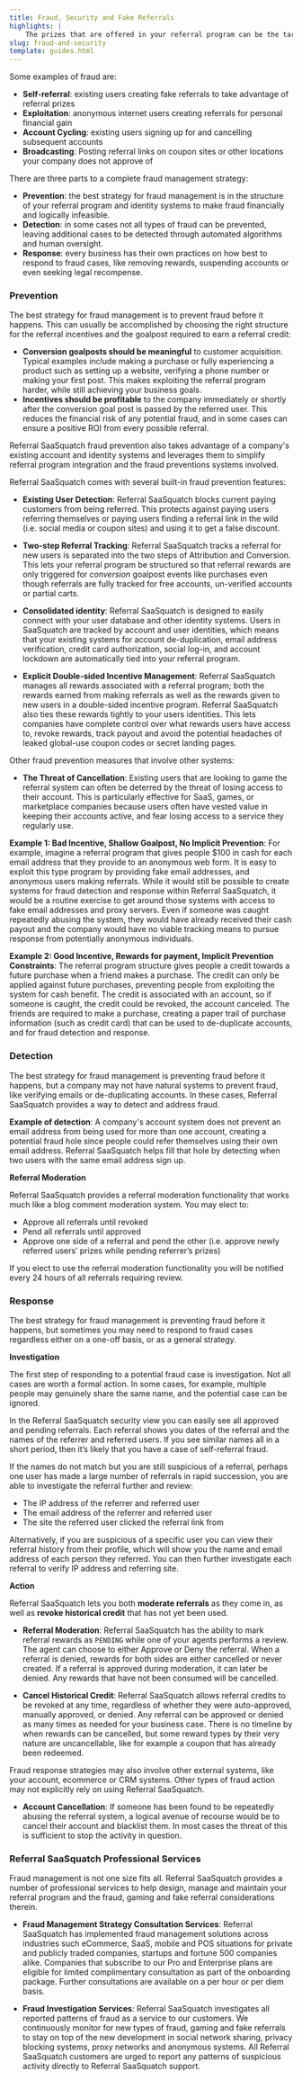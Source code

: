 ```yaml
---
title: Fraud, Security and Fake Referrals
highlights: |
    The prizes that are offered in your referral program can be the target of fraud and faked referrals. This is why Referral SaaSquatch has a number of security features to help you prevent, detect and respond to these attempts to fraud or fake referrals.
slug: fraud-and-security
template: guides.html
---
```


Some examples of fraud are:

 - **Self-referral**: existing users creating fake referrals to take advantage of referral prizes
 - **Exploitation**: anonymous internet users creating referrals for personal financial gain
 - **Account Cycling**: existing users signing up for and cancelling subsequent accounts
 - **Broadcasting**: Posting referral links on coupon sites or other locations your company does not approve of

There are three parts to a complete fraud management strategy:

 - **Prevention**: the best strategy for fraud management is in the structure of your referral program and identity systems to make fraud financially and logically infeasible.
 - **Detection**: in some cases not all types of fraud can be prevented, leaving additional cases to be detected through automated algorithms and human oversight.
 - **Response**: every business has their own practices on how best to respond to fraud cases, like removing rewards, suspending accounts or even seeking legal recompense.


### Prevention

The best strategy for fraud management is to prevent fraud before it happens. This can usually be accomplished by choosing the right structure for the referral incentives and the goalpost required to earn a referral credit:

 - **Conversion goalposts should be meaningful** to customer acquisition. Typical examples include making a purchase or fully experiencing a product such as setting up a website, verifying a phone number or making your first post. This makes exploiting the referral program harder, while still achieving your business goals.
 - **Incentives should be profitable** to the company immediately or shortly after the conversion goal post is passed by the referred user. This reduces the financial risk of any potential fraud, and in some cases can ensure a positive ROI from every possible referral.

Referral SaaSquatch fraud prevention also takes advantage of a company's existing account and identity systems and leverages them to simplify referral program integration and the fraud preventions systems involved.

Referral SaaSquatch comes with several built-in fraud prevention features:

 - **Existing User Detection**: Referral SaaSquatch blocks current paying customers from being referred. This protects against paying users referring themselves or paying users finding a referral link in the wild (i.e. social media or coupon sites) and using it to get a false discount. 

 - **Two-step Referral Tracking**: Referral SaaSquatch tracks a referral for new users is separated into the two steps of Attribution and Conversion. This lets your referral program be structured so that referral rewards are only triggered for *conversion* goalpost events like purchases even though referrals are fully tracked for free accounts, un-verified accounts or partial carts. 

 - **Consolidated identity**: Referral SaaSquatch is designed to easily connect with your user database and other identity systems. Users in SaaSquatch are tracked by account and user identities, which means that your existing systems for account de-duplication, email address verification, credit card authorization, social log-in, and account lockdown are automatically tied into your referral program.

 - **Explicit Double-sided Incentive Management**: Referral SaaSquatch manages all rewards associated with a referral program; both the rewards earned from making referrals as well as the rewards given to new users in a double-sided incentive program. Referral SaaSquatch also ties these rewards tightly to your users identities. This lets companies have complete control over what rewards users have access to, revoke rewards, track payout and avoid the potential headaches of leaked global-use coupon codes or secret landing pages.

Other fraud prevention measures that involve other systems:

- **The Threat of Cancellation**: Existing users that are looking to game the referral system can often be deterred by the threat of losing access to their account. This is particularly effective for SaaS, games, or marketplace companies because users often have vested value in keeping their accounts active, and fear losing access to a service they regularly use. 


**Example 1: Bad Incentive, Shallow Goalpost, No Implicit Prevention**: For example, imagine a referral program that gives people $100 in cash for each email address that they provide to an anonymous web form. It is easy to exploit this type program by providing fake email addresses, and anonymous users making referrals. While it would still be possible to create systems for fraud detection and response within Referral SaaSquatch, it would be a routine exercise to get around those systems with access to fake email addresses and proxy servers. Even if someone was caught repeatedly abusing the system, they would have already received their cash payout and the company would have no viable tracking means to pursue response from potentially anonymous individuals.

**Example 2: Good Incentive, Rewards for payment, Implicit Prevention Constraints**: The referral program structure gives people a credit towards a future purchase when a friend makes a purchase. The credit can only be applied against future purchases, preventing people from exploiting the system for cash benefit. The credit is associated with an account, so if someone is caught, the credit could be revoked, the account canceled. The friends are required to make a purchase, creating a paper trail of purchase information (such as credit card) that can be used to de-duplicate accounts, and for fraud detection and response.


### Detection

The best strategy for fraud management is preventing fraud before it happens, but a company may not have natural systems to prevent fraud, like verifying emails or de-duplicating accounts. In these cases, Referral SaaSquatch provides a way to detect and address fraud.

**Example of detection**: A company's account system does not prevent an email address from being used for more than one account, creating a potential fraud hole since people could refer themselves using their own email address. Referral SaaSquatch helps fill that hole by detecting when two users with the same email address sign up.

**Referral Moderation**

Referral SaaSquatch provides a referral moderation functionality that works much like a blog comment moderation system. You may elect to:

 - Approve all referrals until revoked
 - Pend all referrals until approved
 - Approve one side of a referral and pend the other (i.e. approve newly referred users’ prizes while pending referrer’s prizes)

If you elect to use the referral moderation functionality you will be notified every 24 hours of all referrals requiring review. 

### Response

The best strategy for fraud management is preventing fraud before it happens, but sometimes you may need to respond to fraud cases regardless either on a one-off basis, or as a general strategy.

**Investigation**

The first step of responding to a potential fraud case is investigation. Not all cases are worth a formal action. In some cases, for example, multiple people may genuinely share the same name, and the potential case can be ignored.

In the Referral SaaSquatch security view you can easily see all approved and pending referrals. Each referral shows you dates of the referral and the names of the referrer and referred users. If you see similar names all in a short period, then it’s likely that you have a case of self-referral fraud.

If the names do not match but you are still suspicious of a referral, perhaps one user has made a large number of referrals in rapid succession, you are able to investigate the referral further and review:

- The IP address of the referrer and referred user
- The email address of the referrer and referred user
- The site the referred user clicked the referral link from

Alternatively, if you are suspicious of a specific user you can view their referral history from their profile, which will show you the name and email address of each person they referred. You can then further investigate each referral to verify IP address and referring site. 

**Action**

Referral SaaSquatch lets you both **moderate referrals** as they come in, as well as **revoke historical credit** that has not yet been used.

 - **Referral Moderation**: Referral SaaSquatch has the ability to mark referral rewards as `PENDING` while one of your agents performs a review. The agent can choose to either Approve or Deny the referral. When a referral is denied, rewards for both sides are either cancelled or never created. If a referral is approved during moderation, it can later be denied. Any rewards that have not been consumed will be cancelled.

 - **Cancel Historical Credit**: Referral SaaSquatch allows referral credits to be revoked at any time, regardless of whether they were auto-approved, manually approved, or denied. Any referral can be approved or denied as many times as needed for your business case. There is no timeline by when rewards can be cancelled, but some reward types by their very nature are uncancellable, like for example a coupon that has already been redeemed.

Fraud response strategies may also involve other external systems, like your account, ecommerce or CRM systems. Other types of fraud action may not explicitly rely on using Referral SaaSquatch.

 - **Account Cancellation**: If someone has been found to be repeatedly abusing the referral system, a logical avenue of recourse would be to cancel their account and blacklist them. In most cases the threat of this is sufficient to stop the activity in question.


### Referral SaaSquatch Professional Services

Fraud management is not one size fits all. Referral SaaSquatch provides a number of professional services to help design, manage and maintain your referral program and the fraud, gaming and fake referral considerations therein.

 - **Fraud Management Strategy Consultation Services**: Referral SaaSquatch has implemented fraud management solutions across industries such eCommerce, SaaS, mobile and POS situations for private and publicly traded companies, startups and fortune 500 companies alike. Companies that subscribe to our Pro and Enterprise plans are eligible for limited complimentary consultation as part of the onboarding package. Further consultations are available on a per hour or per diem basis.

 - **Fraud Investigation Services**: Referral SaaSquatch investigates all reported patterns of fraud as a service to our customers. We continuously monitor for new types of fraud, gaming and fake referrals to stay on top of the new development in social network sharing, privacy blocking systems, proxy networks and anonymous systems. All Referral SaaSquatch customers are urged to report any patterns of suspicious activity directly to Referral SaaSquatch support.
